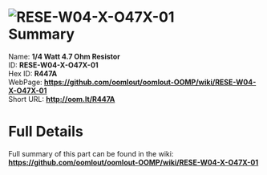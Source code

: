 
![RESE-W04-X-O47X-01](https://github.com/oomlout/oomlout-OOMP/blob/master/parts/RESE-W04-X-O47X-01/RESE-W04-X-O47X-01_420.jpg)   
Summary
=================
  
Name: __1/4 Watt 4.7 Ohm Resistor__    
ID: __RESE-W04-X-O47X-01__   
Hex ID: __R447A__   
WebPage: __https://github.com/oomlout/oomlout-OOMP/wiki/RESE-W04-X-O47X-01__   
Short URL: __http://oom.lt/R447A__   

Full Details
==========================
Full summary of this part can be found in the wiki:   
__https://github.com/oomlout/oomlout-OOMP/wiki/RESE-W04-X-O47X-01__    

